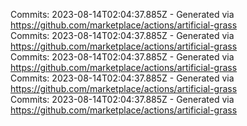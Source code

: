 Commits: 2023-08-14T02:04:37.885Z - Generated via https://github.com/marketplace/actions/artificial-grass
<br>
Commits: 2023-08-14T02:04:37.885Z - Generated via https://github.com/marketplace/actions/artificial-grass
<br>
Commits: 2023-08-14T02:04:37.885Z - Generated via https://github.com/marketplace/actions/artificial-grass
<br>
Commits: 2023-08-14T02:04:37.885Z - Generated via https://github.com/marketplace/actions/artificial-grass
<br>
Commits: 2023-08-14T02:04:37.885Z - Generated via https://github.com/marketplace/actions/artificial-grass
<br>
